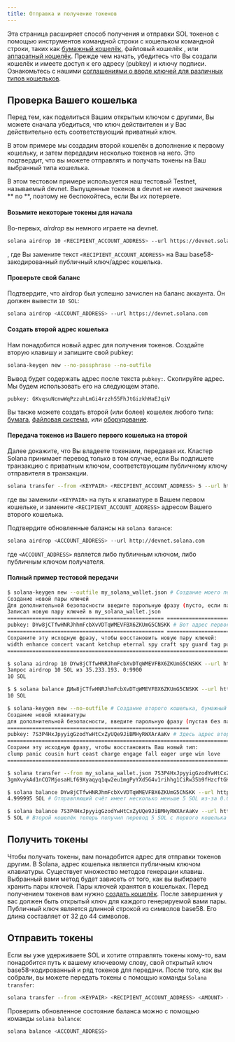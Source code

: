 ```yaml
---
title: Отправка и получение токенов
---
```


Эта страница расширяет способ получения и отправки SOL токенов с помощью инструментов командной строки с кошельком командной строки, таких как [бумажный кошелёк](../wallet-guide/paper-wallet.md), файловый кошелёк [](../wallet-guide/file-system-wallet.md), или [аппаратный кошелёк](../wallet-guide/hardware-wallets.md). Прежде чем начать, убедитесь что Вы создали кошелёк и имеете доступ к его адресу (pubkey) и ключу подписи. Ознакомьтесь с нашими [соглашениями о вводе ключей для различных типов кошельков](../cli/conventions.md#keypair-conventions).

## Проверка Вашего кошелька

Перед тем, как поделиться Вашим открытым ключом с другими, Вы можете сначала убедиться, что ключ действителен и у Вас действительно есть соответствующий приватный ключ.

В этом примере мы создадим второй кошелёк в дополнение к первому кошельку, и затем передадим несколько токенов на него. Это подтвердит, что вы можете отправлять и получать токены на Ваш выбранный типа кошелька.

В этом тестовом примере используется наш тестовый Testnet, называемый devnet. Выпущенные токенов в devnet не имеют значения ** no **, поэтому не беспокойтесь, если Вы их потеряете.

#### Возьмите некоторые токены для начала

Во-первых, _airdrop_ вы немного играете на devnet.

```bash
solana airdrop 10 <RECIPIENT_ACCOUNT_ADDRESS> --url https://devnet.solana.com
```

, где Вы замените текст `<RECIPIENT_ACCOUNT_ADDRESS>` на Ваш base58-закодированный публичный ключ/адрес кошелька.

#### Проверьте свой баланс

Подтвердите, что airdrop был успешно зачислен на баланс аккаунта. Он должен вывести `10 SOL`:

```bash
solana airdrop <ACCOUNT_ADDRESS> --url https://devnet.solana.com
```

#### Создать второй адрес кошелька

Нам понадобится новый адрес для получения токенов. Создайте вторую клавишу и запишите свой pubkey:

```bash
solana-keygen new --no-passphrase --no-outfile
```

Вывод будет содержать адрес после текста `pubkey:`. Скопируйте адрес. Мы будем использовать его на следующем этапе.

```text
pubkey: GKvqsuNcnwWqPzzuhLmGi4rzzh55FhJtGizkhHaEJqiV
```

Вы также можете создать второй (или более) кошелек любого типа: [бумага](../wallet-guide/paper-wallet#creating-multiple-paper-wallet-addresses), [файловая система](../wallet-guide/file-system-wallet.md#creating-multiple-file-system-wallet-addresses), или [оборудование](../wallet-guide/hardware-wallets.md#multiple-addresses-on-a-single-hardware-wallet).

#### Передача токенов из Вашего первого кошелька на второй

Далее докажите, что Вы владеете токенами, передавая их. Кластер Solana принимает перевод только в том случае, если Вы подпишете транзакцию с приватным ключом, соответствующим публичному ключу отправителя в транзакции.

```bash
solana transfer --from <KEYPAIR> <RECIPIENT_ACCOUNT_ADDRESS> 5 --url https://devnet.solana.com --fee-payer <KEYPAIR>
```

где вы заменили `<KEYPAIR>` на путь к клавиатуре в Вашем первом кошельке, и замените `<RECIPIENT_ACCOUNT_ADDRESS>` адресом Вашего второго кошелька.

Подтвердите обновленные балансы на `solana балансе`:

```bash
solana airdrop <ACCOUNT_ADDRESS> --url http://devnet.solana.com
```

где `<ACCOUNT_ADDRESS>` является либо публичным ключом, либо публичным ключом получателя.

#### Полный пример тестовой передачи

```bash
$ solana-keygen new --outfile my_solana_wallet.json # Создание моего первого кошелька, кошелька с файловой системой
Создание новой пары ключей
Для дополнительной безопасности введите парольную фразу (пусто, если парольная фраза отсутствует):
Записал новую пару ключей в my_solana_wallet.json
================================================== ========================
pubkey: DYw8jCTfwHNRJhhmFcbXvVDTqWMEVFBX6ZKUmG5CNSKK # Вот адрес первого кошелька
================================================== ========================
Сохраните эту исходную фразу, чтобы восстановить новую пару ключей:
width enhance concert vacant ketchup eternal spy craft spy guard tag punch # Если бы это был настоящий кошелек, никогда не делитесь этими словами в Интернете вот так!
============================================================================

$ solana airdrop 10 DYw8jCTfwHNRJhmFcbXvDTqWMEVFBX6ZKUmG5CNSKK --url https://devnet.solana. om # Airdropping 10 SOL на адрес моего кошелька / pubkey
Запрос airdrop 10 SOL из 35.233.193. 0:9900
10 SOL

$ $ solana balance ДИw8jCTfwHNRJhmFcbXvDTqWMEVFBX6ZKUmG5CNSKK --url https://devnet.solana. om # Проверьте баланс адреса
10 SOL

$ solana-keygen new --no-outfile # Создание второго кошелька, бумажный кошелёк
Создание новой клавиатуры
для дополнительной безопасности, введите парольную фразу (пустая без парольной фразы):
==========================================================
pubkey: 7S3P4HxJpyyigGzodYwHtCxZyUQe9JiBMHyRWXArAaKv # Здесь адрес второй, бумага, кошелёк.
============================================================================
Сохрани эту исходную фразу, чтобы восстановить Ваш новый тип:
clump panic cousin hurt coast charge engage fall eager urge win love   # # Если бы это был настоящий кошелёк, никогда не делитесь этими словами в Интернете так!
==========================================================================

$ solana transfer --from my_solana_wallet.json 7S3P4HxJpyyigGzodYwHtCxZyUQe9JiBMHyRWXArAaKv 5 --url https://devnet.solana.com --fee-payer my_solana_wallet. son # Передача токенов на публичный адрес бумажного кошелька
3gmXvykAd1nCQ7MjosaHLf69Xyaqyq1qw2eu1mgPyYXd5G4v1rihhg1CiRw35b9fHzcftGKKEu4mbUeXY2pEX2z # Это подпись транзакции

$ solana balance DYw8jCTfwHNRJhmFcbXvVDTqWMEVFBX6ZKUmG5CNSKK --url https://devnet.solana.com
4.999995 SOL # Отправляющий счёт имеет несколько меньше 5 SOL из-за 0.00005 Оплаченной комиссии SOL

$ solana balance 7S3P4HxJpyyigGzodYwHtCxZyUQe9JiBMHyRWXArAaKv --url https://devnet.solana.com
5 SOL # Второй кошелёк теперь получил перевод 5 SOL с первого кошелька

```

## Получить токены

Чтобы получать токены, вам понадобится адрес для отправки токенов другим. В Solana, адрес кошелька является публичным ключом клавиатуры. Существует множество методов генерации клавиш. Выбранный вами метод будет зависеть от того, как вы выбираете хранить пары ключей. Пары ключей хранятся в кошельках. Перед получением токенов вам нужно [создать кошелёк](../wallet-guide/cli.md). После завершения у вас должен быть открытый ключ для каждого генерируемой вами пары. Публичный ключ является длинной строкой из символов base58. Его длина составляет от 32 до 44 символов.

## Отправить токены

Если вы уже удерживаете SOL и хотите отправлять токены кому-то, вам понадобится путь к вашему ключевому слову, свой открытый ключ base58-кодированный и ряд токенов для передачи. После того, как вы собрали, вы можете передать токены с помощью команды `Solana transfer`:

```bash
solana transfer --from <KEYPAIR> <RECIPIENT_ACCOUNT_ADDRESS> <AMOUNT> --fee-payer <KEYPAIR>
```

Проверить обновленное состояние баланса можно с помощью команды `solana balance`:

```bash
solana balance <ACCOUNT_ADDRESS>
```
